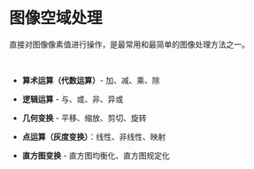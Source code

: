 # 图像空域处理
直接对图像像素值进行操作，是最常用和最简单的图像处理方法之一。

<br/>

- **算术运算（代数运算）**- 加、减、乘、除

- **逻辑运算** - 与、或、非、异或
- **几何变换** - 平移、缩放、剪切、旋转
- **点运算（灰度变换）**：线性、非线性、映射
- **直方图变换** - 直方图均衡化、直方图规定化